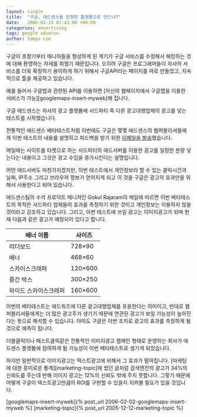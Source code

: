```yaml
---
layout: single
title:  "구글, 애드센스를 진정한 플랫폼으로 만드나?"
date:   2006-02-15 01:43:06 +09:00
categories: advertising
tags: google adsense
author: Samgu Lee
---
```

구글이 초창기부터 매니아들을 형성하게 된 계기가 구글 서비스를 수정해서 해킹하는 것에 대해 환영하는 자세를 취했기 때문입니다. 오히려 구글은 프로그래머들이 자사의 서비스를 더욱 확장하기 용이하게 하기 위해서 구글API라는 페이지를 따로 만들었고, 지속적으로 툴을 제공하고 있습니다.

예를 들어서 구글맵과 관련된 API를 이용하면 [자신의 웹페이지에서 구글맵을 이용한 서비스가 가능][googlemaps-insert-myweb]해 집니다.

구글 애드센스는 자사의 광고 플랫폼에 서드파티 즉 다른 광고대행업체의 광고를 넣는 테스트를 시작했습니다.

전통적인 애드센스 베타테스트처럼 이번에도 구글은 몇몇 애드센스의 웹퍼블리셔들에게 이번 테스트의 내용를 설명하고 피드백을 받기 위한 [이메일을 발송](http://www.jensense.com/archives/2006/02/adsense_beta_te_2.html)했습니다.

메일에는 사이트를 타켓으로 하는 서드파티의 애드서버를 이용한 광고를 일정한 분량 넣는다는 내용이고 그것은 광고 수입을 증가시킨다는 설명입니다.

어떤 애드서버도 마찬가지겠지만, 이번 테스트에서 개인정보라 할 수 있는 클릭시간과 날짜, IP주소 그리고 브라우져 정보가 얻어지게 되고 이 것을 구글은 광고의 효과만을 위해서 사용한다고 되어 있습니다.

애드센스팀의 수석 프로덕트 매니져인 Gokul Rajaram의 메일에 따르면 이번 베타테스트의 목적은 서드파티 업체들의 효과를 측정하기 위한 것이고 개인정보는 이용하지 않을 것이라고 강조하고 있습니다. 그리고, 이번 테스트에 쓰일 광고는 이미지광고가 되며 현재 다음과 같은 광고가 예정되어 있다고 합니다.

| 배너 이름      | 사이즈 |
| ----------- | ----------- |
| 리더보드      | 728×90       |
| 배너   | 468×60        |
| 스카이스크래퍼   | 120×600        |
| 중간 박스   | 300×250        |
| 와이드 스카이스크래퍼   | 160×600        |

이번의 베타테스트는 애드워즈에 다른 광고대행업체를 포용한다는 의미이고, 반대로 웹퍼블리셔들에게는 더 많은 광고주가 생기기 때문에 연관된 광고가 보일 가능성이 높아진다는 뜻으로 해석할 수 있습니다. 아마도 구글은 이번 조치로 광고의 효과를 측정하게 될 것으로 예측이 됩니다.

더블클릭이나 패스트클릭같은 전통적인 이미지광고 캠패인 형태로 운영하는 회사가 애드센스 플랫폼에 참여하게 될 가능성이 이번 베타테스트로 생기게 되었습니다.

하지만 일반적으로 이미지광고는 텍스트광고에 비해서 그 효과가 떨어집니다. [마케팅에 대한 흥미로운 통계][marketing-topic]에 썼던 글처럼 검색엔진의 광고가 34%의 신뢰도를 주는데 반해 이미지 광고는 12%의 신뢰도 밖에 주지 못합니다. 그렇기 때문에 어떻게 구글이 텍스트광고만큼의 ROI를 구현할 수 있을지 지켜볼 필요가 있을 것입니다.

[googlemaps-insert-myweb]{% post_url 2006-02-02-googlemaps-insert-myweb %}
[marketing-topic]{% post_url 2005-12-12-marketing-topic %}
